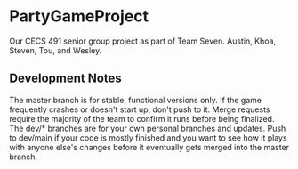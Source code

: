 # PartyGameProject
Our CECS 491 senior group project as part of Team Seven.
Austin, Khoa, Steven, Tou, and Wesley.

## Development Notes
The master branch is for stable, functional versions only. If the game frequently crashes or doesn't start up, don't push to it. Merge requests require the majority of the team to confirm it runs before being finalized.
The dev/* branches are for your own personal branches and updates. Push to dev/main if your code is mostly finished and you want to see how it plays with anyone else's changes before it eventually gets merged into the master branch.
